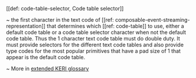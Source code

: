 [[def: code-table-selector, Code table selector]]

~ the first character in the text code of [[ref: composable-event-streaming-representation]] that determines which [[ref: code-table]] to use, either a default code table or a code table selector character when not the default code table. Thus the 1 character text code table must do double duty. It must provide selectors for the different text code tables and also provide type codes for the most popular primitives that have a pad size of 1 that appear is the default code table.

~ More in <a href="https://weboftrust.github.io/WOT-terms/docs/glossary/code-table-selector">extended KERI glossary</a>
